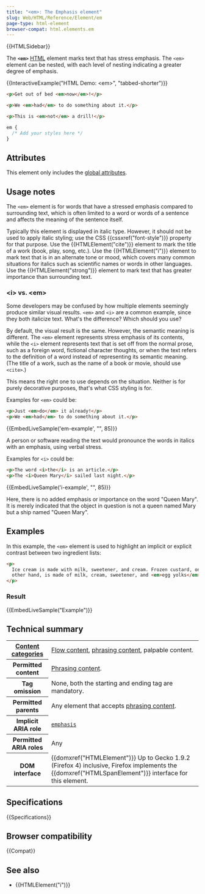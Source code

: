 ```yaml
---
title: "<em>: The Emphasis element"
slug: Web/HTML/Reference/Element/em
page-type: html-element
browser-compat: html.elements.em
---
```


{{HTMLSidebar}}

The **`<em>`** [HTML](/en-US/docs/Web/HTML) element marks text that has stress emphasis. The `<em>` element can be nested, with each level of nesting indicating a greater degree of emphasis.

{{InteractiveExample("HTML Demo: &lt;em&gt;", "tabbed-shorter")}}

```html interactive-example
<p>Get out of bed <em>now</em>!</p>

<p>We <em>had</em> to do something about it.</p>

<p>This is <em>not</em> a drill!</p>
```

```css interactive-example
em {
  /* Add your styles here */
}
```

## Attributes

This element only includes the [global attributes](/en-US/docs/Web/HTML/Global_attributes).

## Usage notes

The `<em>` element is for words that have a stressed emphasis compared to surrounding text, which is often limited to a word or words of a sentence and affects the meaning of the sentence itself.

Typically this element is displayed in italic type. However, it should not be used to apply italic styling; use the CSS {{cssxref("font-style")}} property for that purpose. Use the {{HTMLElement("cite")}} element to mark the title of a work (book, play, song, etc.). Use the {{HTMLElement("i")}} element to mark text that is in an alternate tone or mood, which covers many common situations for italics such as scientific names or words in other languages. Use the {{HTMLElement("strong")}} element to mark text that has greater importance than surrounding text.

### \<i> vs. \<em>

Some developers may be confused by how multiple elements seemingly produce similar visual results. `<em>` and `<i>` are a common example, since they both italicize text. What's the difference? Which should you use?

By default, the visual result is the same. However, the semantic meaning is different. The `<em>` element represents stress emphasis of its contents, while the `<i>` element represents text that is set off from the normal prose, such as a foreign word, fictional character thoughts, or when the text refers to the definition of a word instead of representing its semantic meaning. (The title of a work, such as the name of a book or movie, should use `<cite>`.)

This means the right one to use depends on the situation. Neither is for purely decorative purposes, that's what CSS styling is for.

Examples for `<em>` could be:

```html live-sample___em-example
<p>Just <em>do</em> it already!</p>
<p>We <em>had</em> to do something about it.</p>
```

{{EmbedLiveSample('em-example', "", 85)}}

A person or software reading the text would pronounce the words in italics with an emphasis, using verbal stress.

Examples for `<i>` could be:

```html live-sample___i-example
<p>The word <i>the</i> is an article.</p>
<p>The <i>Queen Mary</i> sailed last night.</p>
```

{{EmbedLiveSample('i-example', "", 85)}}

Here, there is no added emphasis or importance on the word "Queen Mary". It is merely indicated that the object in question is not a queen named Mary but a ship named "Queen Mary".

## Examples

In this example, the `<em>` element is used to highlight an implicit or explicit contrast between two ingredient lists:

```html
<p>
  Ice cream is made with milk, sweetener, and cream. Frozen custard, on the
  other hand, is made of milk, cream, sweetener, and <em>egg yolks</em>.
</p>
```

### Result

{{EmbedLiveSample("Example")}}

## Technical summary

<table class="properties">
  <tbody>
    <tr>
      <th scope="row">
        <a href="/en-US/docs/Web/HTML/Content_categories"
          >Content categories</a
        >
      </th>
      <td>
        <a href="/en-US/docs/Web/HTML/Content_categories#flow_content"
          >Flow content</a
        >,
        <a href="/en-US/docs/Web/HTML/Content_categories#phrasing_content"
          >phrasing content</a
        >, palpable content.
      </td>
    </tr>
    <tr>
      <th scope="row">Permitted content</th>
      <td>
        <a href="/en-US/docs/Web/HTML/Content_categories#phrasing_content"
          >Phrasing content</a
        >.
      </td>
    </tr>
    <tr>
      <th scope="row">Tag omission</th>
      <td>None, both the starting and ending tag are mandatory.</td>
    </tr>
    <tr>
      <th scope="row">Permitted parents</th>
      <td>
        Any element that accepts
        <a href="/en-US/docs/Web/HTML/Content_categories#phrasing_content"
          >phrasing content</a
        >.
      </td>
    </tr>
    <tr>
      <th scope="row">Implicit ARIA role</th>
      <td>
        <code
          ><a href="/en-US/docs/Web/Accessibility/ARIA/Reference/Roles/structural_roles#structural_roles_with_html_equivalents">emphasis</a
          ></code
        >
      </td>
    </tr>
    <tr>
      <th scope="row">Permitted ARIA roles</th>
      <td>Any</td>
    </tr>
    <tr>
      <th scope="row">DOM interface</th>
      <td>
        {{domxref("HTMLElement")}} Up to Gecko 1.9.2 (Firefox 4)
        inclusive, Firefox implements the
        {{domxref("HTMLSpanElement")}} interface for this element.
      </td>
    </tr>
  </tbody>
</table>

## Specifications

{{Specifications}}

## Browser compatibility

{{Compat}}

## See also

- {{HTMLElement("i")}}

